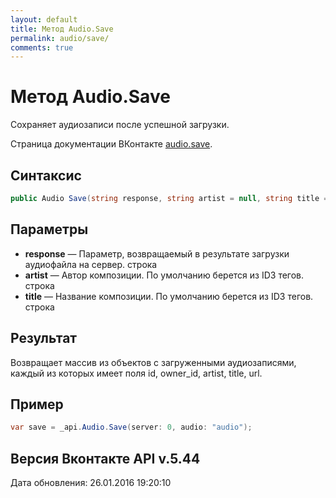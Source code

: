 ```yaml
---
layout: default
title: Метод Audio.Save
permalink: audio/save/
comments: true
---
```

# Метод Audio.Save
Сохраняет аудиозаписи после успешной загрузки.

Страница документации ВКонтакте [audio.save](https://vk.com/dev/audio.save).

## Синтаксис
``` csharp
public Audio Save(string response, string artist = null, string title = null)
```

## Параметры
+ **response** — Параметр, возвращаемый в результате загрузки аудиофайла на сервер. строка
+ **artist** — Автор композиции. По умолчанию берется из ID3 тегов. строка
+ **title** — Название композиции. По умолчанию берется из ID3 тегов. строка

## Результат
Возвращает массив из объектов с загруженными аудиозаписями, каждый из которых имеет поля id, owner_id, artist, title, url.

## Пример
``` csharp
var save = _api.Audio.Save(server: 0, audio: "audio");
```

## Версия Вконтакте API v.5.44
Дата обновления: 26.01.2016 19:20:10
